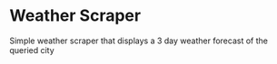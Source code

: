 # Weather Scraper
Simple weather scraper that displays a 3 day weather forecast of the queried city
